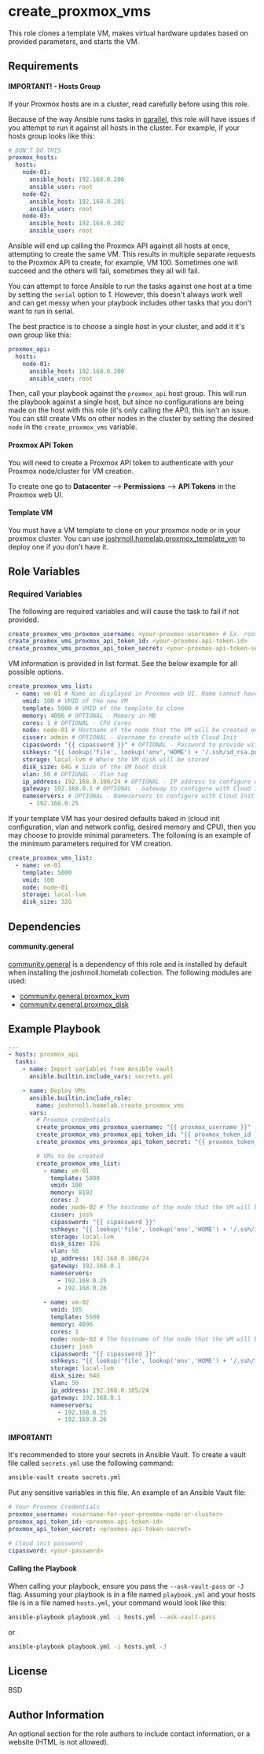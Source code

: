 create_proxmox_vms
=========

This role clones a template VM, makes virtual hardware updates based on provided parameters, and starts the VM.

Requirements
------------

#### IMPORTANT! - Hosts Group
If your Proxmox hosts are in a cluster, read carefully before using this role. 

Because of the way Ansible runs tasks in [parallel](https://docs.ansible.com/ansible/latest/playbook_guide/playbooks_strategies.html), this role will have issues if you attempt to run it against all hosts in the cluster. For example, if your hosts group looks like this:

```YAML
# DON'T DO THIS
proxmox_hosts:
  hosts:
    node-01:
      ansible_host: 192.168.0.200
      ansible_user: root
    node-02:
      ansible_host: 192.168.0.201
      ansible_user: root
    node-03:
      ansible_host: 192.168.0.202
      ansible_user: root
```
Ansible will end up calling the Proxmox API against all hosts at once, attempting to create the same VM. This results in multiple separate requests to the Proxmox API to create, for example, VM 100. Sometimes one will succeed and the others will fail, sometimes they all will fail. 

You can attempt to force Ansible to run the tasks against one host at a time by setting the ```serial``` option to 1. However, this doesn't always work well and can get messy when your playbook includes other tasks that you don't want to run in serial. 

The best practice is to choose a single host in your cluster, and add it it's own group like this:

```YAML
proxmox_api:
  hosts:
    node-01:
      ansible_host: 192.168.0.200
      ansible_user: root
```

Then, call your playbook against the ```proxmox_api``` host group. This will run the playbook against a single host, but since no configurations are being made on the host with this role (it's only calling the API), this isn't an issue. You can still create VMs on other nodes in the cluster by setting the desired ```node``` in the ```create_proxmox_vms``` variable.

#### Proxmox API Token
You will need to create a Proxmox API token to authenticate with your Proxmox node/cluster for VM creation. 

To create one go to **Datacenter** --> **Permissions** --> **API Tokens** in the Proxmox web UI.

#### Template VM
You must have a VM template to clone on your proxmox node or in your proxmox cluster. You can use [joshrnoll.homelab.proxmox_template_vm](https://galaxy.ansible.com/ui/repo/published/joshrnoll/homelab/content/) to deploy one if you don't have it. 

Role Variables
--------------

### Required Variables
The following are required variables and will cause the task to fail if not provided.
```YAML
create_proxmox_vms_proxmox_username: <your-proxmox-username> # Ex. root
create_proxmox_vms_proxmox_api_token_id: <your-proxmox-api-token-id>
create_proxmox_vms_proxmox_api_token_secret: <your-proxmox-api-token-secret>
```
VM information is provided in list format. See the below example for all possible options.

```YAML
create_proxmox_vms_list:
  - name: vm-01 # Name as displayed in Proxmox web UI. Name cannot have an UNDERSCORE _
    vmid: 100 # VMID of the new VM
    template: 5000 # VMID of the template to clone
    memory: 4096 # OPTIONAL - Memory in MB
    cores: 1 # OPTIONAL - CPU Cores
    node: node-01 # Hostname of the node that the VM will be created on
    ciuser: admin # OPTIONAL - Username to create with Cloud Init
    cipassword: "{{ cipassword }}" # OPTIONAL - Password to provide with Cloud Init
    sshkeys: "{{ lookup('file', lookup('env','HOME') + '/.ssh/id_rsa.pub') }}" # OPTIONAL - SSH Keys to provide with Cloud Init
    storage: local-lvm # Where the VM disk will be stored
    disk_size: 64G # Size of the VM boot disk
    vlan: 50 # OPTIONAL - Vlan tag 
    ip_address: 192.168.0.100/24 # OPTIONAL - IP address to configure with Cloud Init
    gateway: 192.168.0.1 # OPTIONAL - Gateway to configure with Cloud Init
    nameservers: # OPTIONAL - Nameservers to configure with Cloud Init
      - 192.168.0.25
```
If your template VM has your desired defaults baked in (cloud init configuration, vlan and network config, desired memory and CPU), then you may choose to provide minimal parameters. The following is an example of the minimum parameters required for VM creation.

```YAML
create_proxmox_vms_list:
  - name: vm-01 
    template: 5000
    vmid: 100
    node: node-01
    storage: local-lvm
    disk_size: 32G 
```

Dependencies
------------

#### community.general
[community.general](https://galaxy.ansible.com/ui/repo/published/community/general/) is a dependency of this role and is installed by default when installing the joshrnoll.homelab collection. The following modules are used:

- [community.general.proxmox_kvm](https://docs.ansible.com/ansible/latest/collections/community/general/proxmox_kvm_module.html)
- [community.general.proxmox_disk](https://docs.ansible.com/ansible/latest/collections/community/general/proxmox_disk_module.html)

Example Playbook
----------------
```YAML
---
- hosts: proxmox_api  
  tasks:
    - name: Import variables from Ansible vault
      ansible.builtin.include_vars: secrets.yml

    - name: Deploy VMs
      ansible.builtin.include_role: 
        name: joshrnoll.homelab.create_proxmox_vms
      vars:
        # Proxmox credentials
        create_proxmox_vms_proxmox_username: "{{ proxmox_username }}"
        create_proxmox_vms_proxmox_api_token_id: "{{ proxmox_token_id }}"
        create_proxmox_vms_proxmox_api_token_secret: "{{ proxmox_token_secret }}"

        # VMs to be created
        create_proxmox_vms_list:
          - name: vm-01 
            template: 5000
            vmid: 100
            memory: 8192
            cores: 2
            node: node-02 # The hostname of the node that the VM will be created on
            ciuser: josh
            cipassword: "{{ cipassword }}"
            sshkeys: "{{ lookup('file', lookup('env','HOME') + '/.ssh/id_rsa.pub') }}"
            storage: local-lvm
            disk_size: 32G 
            vlan: 50 
            ip_address: 192.168.0.100/24
            gateway: 192.168.0.1
            nameservers:
              - 192.168.0.25
              - 192.168.0.26
          
          - name: vm-02 
            vmid: 105
            template: 5500
            memory: 4096
            cores: 1
            node: node-03 # The hostname of the node that the VM will be created on
            ciuser: josh
            cipassword: "{{ cipassword }}"
            sshkeys: "{{ lookup('file', lookup('env','HOME') + '/.ssh/id_rsa.pub') }}"
            storage: local-lvm
            disk_size: 64G 
            vlan: 50 
            ip_address: 192.168.0.105/24
            gateway: 192.168.0.1
            nameservers:
              - 192.168.0.25
              - 192.168.0.26
```

#### IMPORTANT!

It's recommended to store your secrets in Ansible Vault. To create a vault file called ```secrets.yml``` use the following command:

```bash
ansible-vault create secrets.yml
```

Put any sensitive variables in this file. An example of an Ansible Vault file:
```YAML
# Your Proxmox Credentials
proxmox_username: <username-for-your-proxmox-node-or-cluster>
proxmox_api_token_id: <proxmox-api-token-id>
proxmox_api_token_secret: <proxmox-api-token-secret>

# Cloud init password
cipassword: <your-password>
```

#### Calling the Playbook

When calling your playbook, ensure you pass the ```--ask-vault-pass``` or ```-J``` flag. Assuming your playbook is in a file named ```playbook.yml``` and your hosts file is in a file named ```hosts.yml```, your command would look like this:

```bash
ansible-playbook playbook.yml -i hosts.yml --ask-vault-pass
```
or
```bash
ansible-playbook playbook.yml -i hosts.yml -J
```
License
-------

BSD

Author Information
------------------

An optional section for the role authors to include contact information, or a website (HTML is not allowed).
